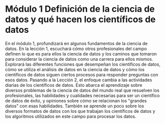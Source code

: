 # Módulo 1 Definición de la ciencia de datos y qué hacen los científicos de datos
En el módulo 1, profundizará en algunos fundamentos de la ciencia de datos. En la lección 1, escuchará cómo otros profesionales del campo definen lo que es para ellos la ciencia de datos y los caminos que tomaron para considerar la ciencia de datos como una carrera para ellos mismos. Explorará las diferentes funciones que desempeñan los científicos de datos, cómo se utiliza el análisis de datos en la ciencia de datos y cómo los científicos de datos siguen ciertos procesos para responder preguntas con esos datos. Pasando a la Lección 2, el enfoque cambia a las actividades diarias de los científicos de datos. Esto abarca el aprendizaje sobre diversos problemas de la ciencia de datos del mundo real que resuelven los profesionales, las habilidades y cualidades necesarias para ser un científico de datos de éxito, y opiniones sobre cómo se relacionan los "grandes datos" con esas habilidades. También se aprende un poco sobre los diversos formatos de datos con los que trabajan los científicos de datos y los algoritmos utilizados en este campo para procesar los datos.